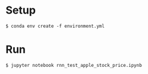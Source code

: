 # Setup

```
$ conda env create -f environment.yml
```

# Run

```
$ jupyter notebook rnn_test_apple_stock_price.ipynb
```
